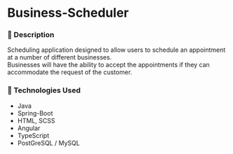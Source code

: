 # Business-Scheduler

### :page_with_curl: Description
Scheduling application designed to allow users to schedule an appointment at a number of different businesses.
<br /> Businesses will have the ability to accept the appointments if they can accommodate the request of the customer.

### :satellite: Technologies Used
* Java
* Spring-Boot
* HTML, SCSS
* Angular
* TypeScript
* PostGreSQL / MySQL



